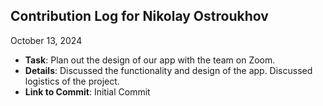 ## Contribution Log for Nikolay Ostroukhov

October 13, 2024

  - **Task**: Plan out the design of our app with the team on Zoom.
  - **Details**: Discussed the functionality and design of the app. Discussed logistics of the project. 
  - **Link to Commit**: Initial Commit
